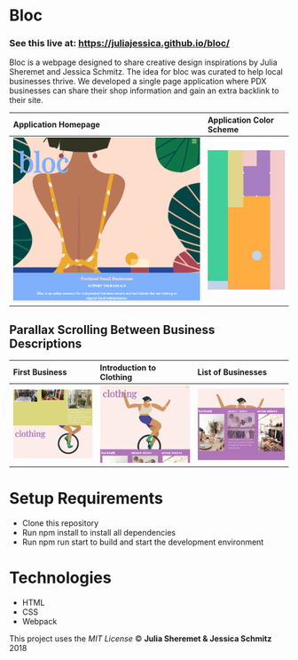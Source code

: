 # Bloc

### See this live at: https://juliajessica.github.io/bloc/

Bloc is a webpage designed to share creative design inspirations by Julia Sheremet and Jessica Schmitz. The idea for bloc was curated to help local businesses thrive. We developed a single page application where PDX businesses can share their shop information and gain an extra backlink to their site.  

| Application Homepage | Application Color Scheme |
| :------------- | :------------- |
| ![Homepage Screenshot](src/images/bloc.png) | ![Color Screenshot](src/images/color-inspo.png) |

## Parallax Scrolling Between Business Descriptions
| First Business | Introduction to Clothing | List of Businesses |
| :------------- | :------------- | :------------- |
| ![Clothing Screenshot](src/images/clothing.png) |  ![Clothing 3 Screenshot](src/images/clothing2.png) | ![Clothing 2 Screenshot](src/images/clothing1.png) |


# Setup Requirements
* Clone this repository
* Run npm install to install all dependencies
* Run npm run start to build and start the development environment

# Technologies
* HTML
* CSS
* Webpack

This project uses the _MIT License_
&copy; **Julia Sheremet & Jessica Schmitz** 2018
